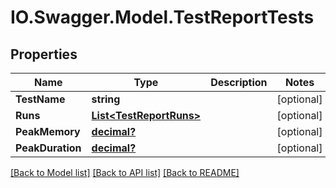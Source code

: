 # IO.Swagger.Model.TestReportTests
## Properties

Name | Type | Description | Notes
------------ | ------------- | ------------- | -------------
**TestName** | **string** |  | [optional] 
**Runs** | [**List&lt;TestReportRuns&gt;**](TestReportRuns.md) |  | [optional] 
**PeakMemory** | [**decimal?**](BigDecimal.md) |  | [optional] 
**PeakDuration** | [**decimal?**](BigDecimal.md) |  | [optional] 

[[Back to Model list]](../README.md#documentation-for-models) [[Back to API list]](../README.md#documentation-for-api-endpoints) [[Back to README]](../README.md)

